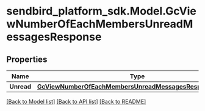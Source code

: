 
# sendbird_platform_sdk.Model.GcViewNumberOfEachMembersUnreadMessagesResponse

## Properties

Name | Type | Description | Notes
------------ | ------------- | ------------- | -------------
**Unread** | [**GcViewNumberOfEachMembersUnreadMessagesResponseUnread**](GcViewNumberOfEachMembersUnreadMessagesResponseUnread.md) |  | [optional] 

[[Back to Model list]](../README.md#documentation-for-models)
[[Back to API list]](../README.md#documentation-for-api-endpoints)
[[Back to README]](../README.md)

